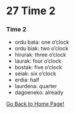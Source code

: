 # 27 Time 2

### Time 2

*   ordu bata: one o’clock
*   ordu biak: two o’clock
*   hirurak: three o’clock
*   laurak: four o’clock
*   bostak: five o’clock
*   seiak: six o’clock
*   erdia: half
*   laurdena: quarter
*   dagoeneko: already

[ Go Back to Home Page!](..)